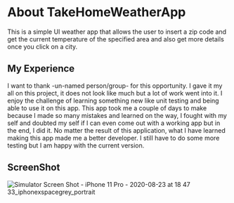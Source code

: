 # About TakeHomeWeatherApp
This is a simple UI weather app that allows the user to insert a zip code and get the current temperature of the specified area and also get more details once you click on a city.

## My Experience
I want to thank -un-named person/group- for this opportunity. I gave it my all on this project, it does not look like much but a lot of work went into it. I enjoy the challenge of learning something new like unit testing and being able to use it on this app. This app took me a couple of days to make because I made so many mistakes and learned on the way, I fought with my self and doubted my self if I can even come out with a working app but in the end, I did it. No matter the result of this application, what I have learned making this app made me a better developer. I still have to do some more testing but I am happy with the current version.   

## ScreenShot

![Simulator Screen Shot - iPhone 11 Pro - 2020-08-23 at 18 47 33_iphonexspacegrey_portrait](https://user-images.githubusercontent.com/50533668/90990755-f3a58e80-e571-11ea-8e75-3e7f8610135c.png)
